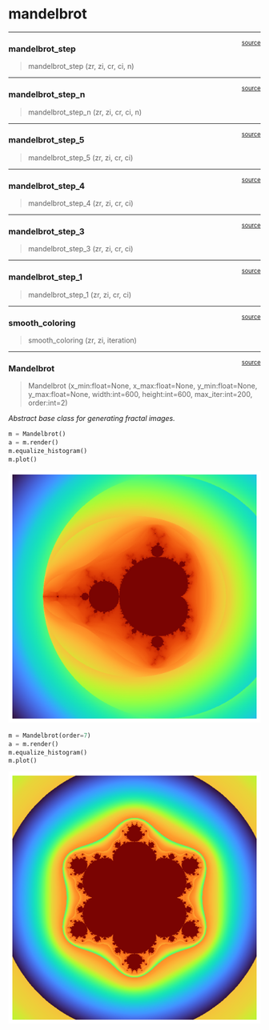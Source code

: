 # mandelbrot


<!-- WARNING: THIS FILE WAS AUTOGENERATED! DO NOT EDIT! -->

------------------------------------------------------------------------

<a
href="https://github.com/eandreas/fractalart/blob/main/fractalart/fractal.py#L187"
target="_blank" style="float:right; font-size:smaller">source</a>

### mandelbrot_step

>  mandelbrot_step (zr, zi, cr, ci, n)

------------------------------------------------------------------------

<a
href="https://github.com/eandreas/fractalart/blob/main/fractalart/fractal.py#L180"
target="_blank" style="float:right; font-size:smaller">source</a>

### mandelbrot_step_n

>  mandelbrot_step_n (zr, zi, cr, ci, n)

------------------------------------------------------------------------

<a
href="https://github.com/eandreas/fractalart/blob/main/fractalart/fractal.py#L162"
target="_blank" style="float:right; font-size:smaller">source</a>

### mandelbrot_step_5

>  mandelbrot_step_5 (zr, zi, cr, ci)

------------------------------------------------------------------------

<a
href="https://github.com/eandreas/fractalart/blob/main/fractalart/fractal.py#L151"
target="_blank" style="float:right; font-size:smaller">source</a>

### mandelbrot_step_4

>  mandelbrot_step_4 (zr, zi, cr, ci)

------------------------------------------------------------------------

<a
href="https://github.com/eandreas/fractalart/blob/main/fractalart/fractal.py#L141"
target="_blank" style="float:right; font-size:smaller">source</a>

### mandelbrot_step_3

>  mandelbrot_step_3 (zr, zi, cr, ci)

------------------------------------------------------------------------

<a
href="https://github.com/eandreas/fractalart/blob/main/fractalart/fractal.py#L133"
target="_blank" style="float:right; font-size:smaller">source</a>

### mandelbrot_step_1

>  mandelbrot_step_1 (zr, zi, cr, ci)

------------------------------------------------------------------------

<a
href="https://github.com/eandreas/fractalart/blob/main/fractalart/fractal.py#L120"
target="_blank" style="float:right; font-size:smaller">source</a>

### smooth_coloring

>  smooth_coloring (zr, zi, iteration)

------------------------------------------------------------------------

<a
href="https://github.com/eandreas/fractalart/blob/main/fractalart/fractal.py#L307"
target="_blank" style="float:right; font-size:smaller">source</a>

### Mandelbrot

>  Mandelbrot (x_min:float=None, x_max:float=None, y_min:float=None,
>                  y_max:float=None, width:int=600, height:int=600,
>                  max_iter:int=200, order:int=2)

*Abstract base class for generating fractal images.*

``` python
m = Mandelbrot()
a = m.render()
m.equalize_histogram()
m.plot()
```

![](02_mandelbrot_files/figure-commonmark/cell-10-output-1.png)

``` python
m = Mandelbrot(order=7)
a = m.render()
m.equalize_histogram()
m.plot()
```

![](02_mandelbrot_files/figure-commonmark/cell-11-output-1.png)
